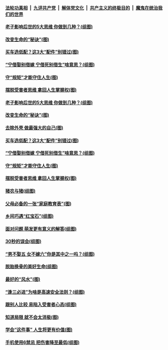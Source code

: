 

####  [法轮功真相](../../../../basic/blob/master/README.md?t=12031802) &nbsp;|&nbsp; [九评共产党](../../../../9ping.md/blob/master/README.md?t=12031802) &nbsp;|&nbsp; [解体党文化](../../../../jtdwh.md/blob/master/README.md?t=12031802)  &nbsp;|&nbsp; [共产主义的终极目的](../../../../gczydzjmd.md/blob/master/README.md?t=12031802) &nbsp;|&nbsp; [魔鬼在统治我们的世界](../../../../mgztzwmdsj.md/blob/master/README.md?t=12031802) 

#### [老子影响后世的5大思维 你做到几种？(组图)](../pages/p8/954569.md?t=12031802) 

#### [改变生命的“秘诀”(图)](../pages/p8/954380.md?t=12031802) 

#### [买车选低配？这3大“配件”别错过(图)](../pages/p8/954467.md?t=12031802) 

#### [“宁借娶别借嫁 宁借死别借生”啥意思？(组图)](../pages/p8/954449.md?t=12031802) 

#### [守“规矩”才能守住人生(图)](../pages/p8/953879.md?t=12031802) 

#### [摆脱受害者思维 拿回人生掌握权(图)](../pages/p8/954346.md?t=12031802) 

#### [老子影响后世的5大思维 你做到几种？(组图)](../pages/p8/954569.md?t=12031802) 

#### [改变生命的“秘诀”(图)](../pages/p8/954380.md?t=12031802) 

#### [去除外壳 做最强大的自己(图)](../pages/p8/954468.md?t=12031802) 

#### [买车选低配？这3大“配件”别错过(图)](../pages/p8/954467.md?t=12031802) 

#### [“宁借娶别借嫁 宁借死别借生”啥意思？(组图)](../pages/p8/954449.md?t=12031802) 

#### [守“规矩”才能守住人生(图)](../pages/p8/953879.md?t=12031802) 

#### [摆脱受害者思维 拿回人生掌握权(图)](../pages/p8/954346.md?t=12031802) 

#### [猪农与猪(组图)](../pages/p8/953882.md?t=12031802) 

#### [父母必备的一张“家庭教育表”(图)](../pages/p8/954315.md?t=12031802) 

#### [乡间巧遇“红宝石”(组图)](../pages/p8/954052.md?t=12031802) 

#### [面对问题 萌发更有意义的解答(组图)](../pages/p8/954237.md?t=12031802) 

#### [30秒的误会(组图)](../pages/p8/953883.md?t=12031802) 

#### [“男不娶五 女不嫁六”你是其中之一吗？(组图)](../pages/p8/954145.md?t=12031802) 

#### [脱胎换骨的美好生命(组图)](../pages/p8/953624.md?t=12031802) 

#### [最好的“风水”(图)](../pages/p8/953674.md?t=12031802) 

#### [“逢三必进”为啥是高速安全法则？(组图)](../pages/p8/954128.md?t=12031802) 

#### [跟别人比较 易陷入受害者心态(组图)](../pages/p8/954081.md?t=12031802) 

#### [知道局限 就不会太消极(图)](../pages/p8/954061.md?t=12031802) 

#### [学会“这件事” 人生将更有价值(图)](../pages/p8/954057.md?t=12031802) 

#### [手机使用6禁忌 把伤害降至最低(组图)](../pages/p8/954035.md?t=12031802) 

